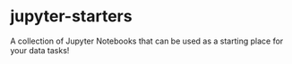 # jupyter-starters
A collection of Jupyter Notebooks that can be used as a starting place for your data tasks!
